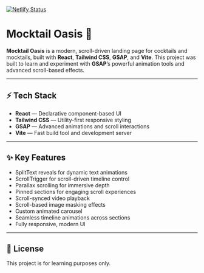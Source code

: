 [![Netlify Status](https://api.netlify.com/api/v1/badges/8661e652-3c87-4939-9259-e0749237af4d/deploy-status)](https://app.netlify.com/projects/mocktail-oasis/deploys)

# Mocktail Oasis 🍹

**Mocktail Oasis** is a modern, scroll-driven landing page for cocktails and mocktails, built with **React**, **Tailwind CSS**, **GSAP**, and **Vite**. This project was built to learn and experiment with **GSAP**’s powerful animation tools and advanced scroll-based effects.

---

## ⚡ Tech Stack

- **React** — Declarative component-based UI
- **Tailwind CSS** — Utility-first responsive styling
- **GSAP** — Advanced animations and scroll interactions
- **Vite** — Fast build tool and development server

---

## ✨ Key Features

- SplitText reveals for dynamic text animations
- ScrollTrigger for scroll-driven timeline control
- Parallax scrolling for immersive depth
- Pinned sections for engaging scroll experiences
- Scroll-synced video playback
- Scroll-based image masking effects
- Custom animated carousel
- Seamless timeline animations across sections
- Fully responsive, modern UI

---

## 📄 License

This project is for learning purposes only.
